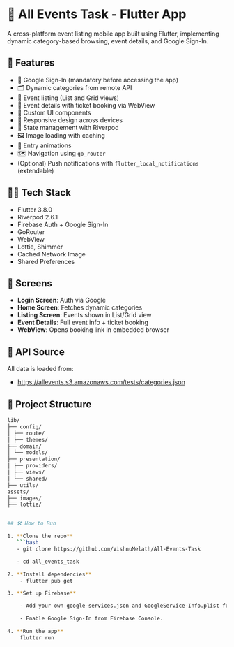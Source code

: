 # 📅 All Events Task - Flutter App

A cross-platform event listing mobile app built using Flutter, implementing dynamic category-based browsing, event details, and Google Sign-In.

## 🚀 Features

- 🔐 Google Sign-In (mandatory before accessing the app)
- 🗂 Dynamic categories from remote API
- 🧾 Event listing (List and Grid views)
- 🎫 Event details with ticket booking via WebView
- 🎨 Custom UI components
- 📲 Responsive design across devices
- 🔄 State management with Riverpod
- 🖼 Image loading with caching
- 💫 Entry animations
- 🗺 Navigation using `go_router`
- (Optional) Push notifications with `flutter_local_notifications` (extendable)

## 🧑‍💻 Tech Stack

- Flutter 3.8.0
- Riverpod 2.6.1
- Firebase Auth + Google Sign-In
- GoRouter
- WebView
- Lottie, Shimmer
- Cached Network Image
- Shared Preferences

## 📱 Screens

- **Login Screen**: Auth via Google
- **Home Screen**: Fetches dynamic categories
- **Listing Screen**: Events shown in List/Grid view
- **Event Details**: Full event info + ticket booking
- **WebView**: Opens booking link in embedded browser

## 🔗 API Source

All data is loaded from:
-  https://allevents.s3.amazonaws.com/tests/categories.json

## 🧩 Project Structure
```bash
lib/
├── config/
│ ├── route/
│ ├── themes/
├── domain/
│ └── models/
├── presentation/
│ ├── providers/
│ ├── views/
│ └── shared/
├── utils/
assets/
├── images/
├── lottie/


## 🛠 How to Run

1. **Clone the repo**
   ```bash
   - git clone https://github.com/VishnuMelath/All-Events-Task

   - cd all_events_task

2. **Install dependencies**
    - flutter pub get

3. **Set up Firebase**

    - Add your own google-services.json and GoogleService-Info.plist for Android and iOS respectively.

    - Enable Google Sign-In from Firebase Console.

4. **Run the app**
    flutter run
    
